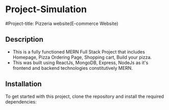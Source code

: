 # Project-Simulation
#Project-title: Pizzeria website(E-commerce Website)
## Description
- This is a fully functioned MERN Full Stack Project that includes Homepage, Pizza Ordering Page, Shopping cart, Build your pizza.
- This was built using ReactJs, MongoDB, Express, NodeJs as it's frontend and backend technologies constitutively MERN.
## Installation
To get started with this project, clone the repository and install the required dependencies:
